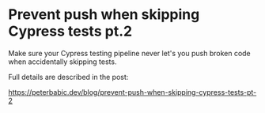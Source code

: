 # Prevent push when skipping Cypress tests pt.2

Make sure your Cypress testing pipeline never let's you push broken code
when accidentally skipping tests.

Full details are described in the post:

<https://peterbabic.dev/blog/prevent-push-when-skipping-cypress-tests-pt-2>
